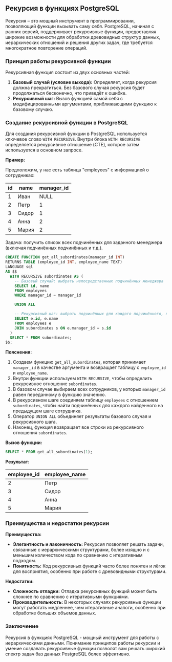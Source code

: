 ## Рекурсия в функциях PostgreSQL

Рекурсия – это мощный инструмент в программировании, позволяющий функции вызывать саму себя. PostgreSQL, начиная с ранних версий, поддерживает рекурсивные функции, предоставляя широкие возможности для обработки древовидных структур данных, иерархических отношений и решения других задач, где требуется многократное повторение операций.

### Принцип работы рекурсивной функции

Рекурсивная функция состоит из двух основных частей:

1. **Базовый случай (условие выхода):** Определяет, когда рекурсия должна прекратиться. Без базового случая рекурсия будет продолжаться бесконечно, что приведёт к ошибке.
2. **Рекурсивный шаг:** Вызов функцией самой себя с модифицированными аргументами, приближающими функцию к базовому случаю.

### Создание рекурсивной функции в PostgreSQL

Для создания рекурсивной функции в PostgreSQL используется ключевое слово `WITH RECURSIVE`. Внутри блока `WITH RECURSIVE` определяется рекурсивное отношение (CTE), которое затем используется в основном запросе.

**Пример:**

Предположим, у нас есть таблица "employees" с информацией о сотрудниках:

| id | name | manager_id |
|---|---|---|
| 1 | Иван | NULL |
| 2 | Петр | 1 |
| 3 | Сидор | 1 |
| 4 | Анна | 2 |
| 5 | Мария | 2 |

Задача: получить список всех подчинённых для заданного менеджера (включая подчинённых подчинённых и т.д.).

```sql
CREATE FUNCTION get_all_subordinates(manager_id INT)
RETURNS TABLE (employee_id INT, employee_name TEXT)
LANGUAGE sql
AS $$
  WITH RECURSIVE subordinates AS (
    -- Базовый случай: выбрать непосредственных подчинённых менеджера
    SELECT id, name
    FROM employees
    WHERE manager_id = manager_id

    UNION ALL

    -- Рекурсивный шаг: выбрать подчинённых для каждого подчинённого, найденного на предыдущем шаге
    SELECT e.id, e.name
    FROM employees e
    JOIN subordinates s ON e.manager_id = s.id
  )
  SELECT * FROM subordinates;
$$;
```

**Пояснения:**

1. Создаем функцию `get_all_subordinates`, которая принимает `manager_id` в качестве аргумента и возвращает таблицу с `employee_id` и `employee_name`.
2. Внутри функции используем `WITH RECURSIVE`, чтобы определить рекурсивное отношение `subordinates`.
3. В базовом случае выбираем всех сотрудников, у которых `manager_id` равен переданному в функцию значению.
4. В рекурсивном шаге соединяем таблицу `employees` с отношением `subordinates`, чтобы найти подчинённых для каждого найденного на предыдущем шаге сотрудника.
5. Оператор `UNION ALL` объединяет результаты базового случая и рекурсивного шага.
6. Наконец, функция возвращает все строки из рекурсивного отношения `subordinates`.

**Вызов функции:**

```sql
SELECT * FROM get_all_subordinates(1);
```

**Результат:**

| employee_id | employee_name |
|---|---|
| 2 | Петр |
| 3 | Сидор |
| 4 | Анна |
| 5 | Мария |

### Преимущества и недостатки рекурсии

**Преимущества:**

* **Элегантность и лаконичность:** Рекурсия позволяет решать задачи, связанные с иерархическими структурами, более изящно и с меньшим количеством кода по сравнению с итеративным подходом.
* **Понятность:**  Код рекурсивных функций часто более понятен и лёгок для восприятия, особенно при работе с древовидными структурами.

**Недостатки:**

* **Сложность отладки:** Отладка рекурсивных функций может быть сложнее по сравнению с итеративными функциями.
* **Производительность:** В некоторых случаях рекурсивные функции могут работать медленнее, чем итеративные аналоги, особенно при обработке больших объемов данных. 

### Заключение

Рекурсия в функциях PostgreSQL - мощный инструмент для работы с иерархическими данными. Понимание принципов работы рекурсии и умение создавать рекурсивные функции позволят вам решать широкий спектр задач баз данных PostgreSQL более эффективно. 
